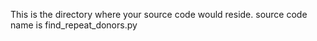 This is the directory where your source code would reside.
source code name is find_repeat_donors.py
